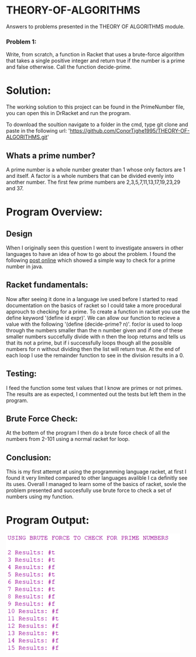 # THEORY-OF-ALGORITHMS
Answers to problems presented in the THEORY OF ALGORITHMS module.

### Problem 1:
Write, from scratch, a function in Racket that uses a brute-force algorithm that takes
a single positive integer and return true if the number is a prime and false otherwise.
Call the function decide-prime.

# Solution:
The working solution to this project can be found in the PrimeNumber file, you can open this in DrRacket and run the program.

To download the soultion navigate to a folder in the cmd, type git clone and paste in the following url:
'https://github.com/ConorTighe1995/THEORY-OF-ALGORITHMS.git'

## Whats a prime number?
A prime number is a whole number greater than 1 whose only factors are 1 and itself. A factor is a whole numbers that can be divided evenly into another number. The first few prime numbers are 2,3,5,7,11,13,17,19,23,29 and 37.

# Program Overview:

## Design
When I originally seen this question I went to investigate answers in other languages to have an idea of how to go about the problem. I found the following [post online](https://www.mkyong.com/java/how-to-determine-a-prime-number-in-java/) which showed a simple way to check for a prime number in java.

## Racket fundamentals:
Now after seeing it done in a language ive used before I started to read documentation on the basics of racket so I could take a more procedural approuch to checking for a prime. To create a function in racket you use the define keyword '(define id expr)'. We can allow our function to recieve a value with the following '(define (decide-prime? n)'. for/or is used to loop through the numbers smaller than the n number given and if one of these smaller numbers succefully divide with n then the loop returns and tells us that its not a prime, but if i successfully loops though all the possible numbers for n without dividing then the list will return true. At the end of each loop I use the remainder function to see in the division results in a 0.

## Testing:
I feed the function some test values that I know are primes or not primes. The results are as expected, I commented out the tests but left them in the program.

## Brute Force Check:
At the bottem of the program I then do a brute force check of all the numbers from 2-101 using a normal racket for loop.

## Conclusion:
This is my first attempt at using the programming language racket, at first I found it very limited compared to other languages avalible I ca definitly see its uses. Overall I managed to learn some of the basics of racket, sovle the problem presented and succesfully use brute force to check a set of numbers using my function.

# Program Output:
![results](prob1.png "output")
